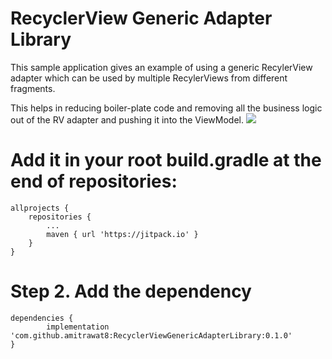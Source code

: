# RecyclerView Generic Adapter Library

This sample application gives an example of using a generic RecylerView adapter which can be used by multiple RecylerViews from different fragments. 

This helps in reducing boiler-plate code and removing all the business logic out of the RV adapter and pushing it into the ViewModel.
[![](https://jitpack.io/v/amitrawat8/RecyclerViewGenericAdapterLibrary.svg)](https://jitpack.io/#amitrawat8/RecyclerViewGenericAdapterLibrary)

#  Add it in your root build.gradle at the end of repositories:

	allprojects {
		repositories {
			...
			maven { url 'https://jitpack.io' }
		}
	}
#  Step 2. Add the dependency

	dependencies {
	        implementation 'com.github.amitrawat8:RecyclerViewGenericAdapterLibrary:0.1.0'
	}
